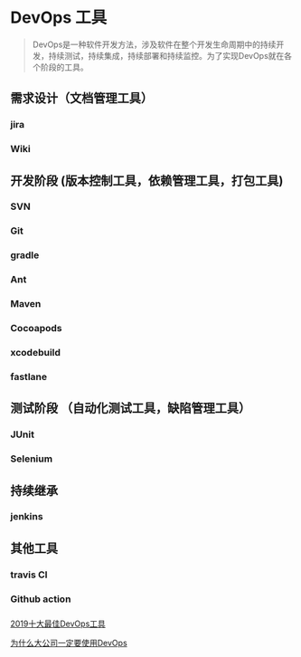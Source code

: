 # DevOps 工具

> DevOps是一种软件开发方法，涉及软件在整个开发生命周期中的持续开发，持续测试，持续集成，持续部署和持续监控。为了实现DevOps就在各个阶段的工具。


## 需求设计（文档管理工具）

### jira


### Wiki


## 开发阶段 (版本控制工具，依赖管理工具，打包工具)

### SVN

### Git

### gradle

### Ant

### Maven

### Cocoapods

### xcodebuild

### fastlane


## 测试阶段 （自动化测试工具，缺陷管理工具）

### JUnit

### Selenium


## 持续继承

### jenkins



## 其他工具

### travis CI

### Github action

### 



















[2019十大最佳DevOps工具][1]

[为什么大公司一定要使用DevOps][2]

[1]: http://dockone.io/article/8507
[2]: https://blog.csdn.net/g6U8W7p06dCO99fQ3/article/details/82056948